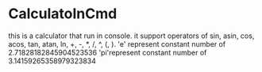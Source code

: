 # CalculatoInCmd
this is a calculator that run in console. it support operators of sin, asin, cos, acos, tan, atan, ln, +, -, *, /, ^, (, ).
'e' represent constant number of 2.71828182845904523536
'pi'represent constant number of 3.14159265358979323834 

